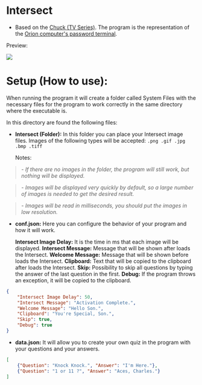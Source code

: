 # Intersect

- Based on the [Chuck (TV Series)](https://en.wikipedia.org/wiki/Chuck_(TV_series)).
The program is the representation of the [Orion computer's password terminal]().


Preview:

![](https://i.imgur.com/WL8IOA3.png)

# Setup (How to use):

When running the program it will create a folder called System Files with the necessary files for the program to work correctly in the same directory where the executable is.

In this directory are found the following files:
- **Intersect (Folder):**
In this folder you can place your Intersect image files.
Images of the following types will be accepted: `.png .gif .jpg .bmp .tiff`

	Notes:
> *- If there are no images in the folder, the program will still work, but nothing will be displayed.*

> *- Images will be displayed very quickly by default, so a large number of images is needed to get the desired result.*

> *- Images will be read in milliseconds, you should put the images in low resolution.*

- **conf.json:**
Here you can configure the behavior of your program and how it will work.

	**Intersect Image Delay:** It is the time in ms that each image will be displayed.
	**Intersect Message:** Message that will be shown after loads the Intersect.
	**Welcome Message:** Message that will be shown before loads the Intersect.
	**Clipboard:** Text that will be copied to the clipboard after loads the Intersect.
	**Skip:** Possibility to skip all questions by typing the answer of the last question in the first.
	**Debug:** If the program throws an exception, it will be copied to the clipboard.

```json
{
	"Intersect Image Delay": 50, 
	"Intersect Message": "Activation Complete.", 
	"Welcome Message": "Hello Son.", 
	"Clipboard": "You're Special, Son.", 
	"Skip": true, 
	"Debug": true
}
```

- **data.json:** 
	It will allow you to create your own quiz in the program with your questions and your answers.

```json
[
	{"Question": "Knock Knock.", "Answer": "I'm Here."}, 
	{"Question": "1 or 11 ?", "Answer": "Aces, Charles."}
]
```
